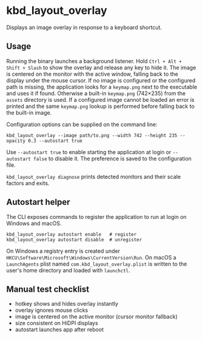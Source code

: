 # kbd_layout_overlay

Displays an image overlay in response to a keyboard shortcut.

## Usage

Running the binary launches a background listener. Hold
`Ctrl + Alt + Shift + Slash` to show the overlay and release any key to hide
it. The image is centered on the monitor with the active window, falling back
to the display under the mouse cursor. If no image is configured or the
configured path is missing, the application looks for a `keymap.png` next to
the executable and uses it if found. Otherwise a built-in `keymap.png`
(742×235) from the `assets` directory is used. If a configured image cannot be
loaded an error is printed and the same `keymap.png` lookup is performed before
falling back to the built-in image.

Configuration options can be supplied on the command line:

```
kbd_layout_overlay --image path/to.png --width 742 --height 235 --opacity 0.3 --autostart true
```

Use `--autostart true` to enable starting the application at login or
`--autostart false` to disable it. The preference is saved to the
configuration file.

`kbd_layout_overlay diagnose` prints detected monitors and their scale
factors and exits.

## Autostart helper

The CLI exposes commands to register the application to run at login on
Windows and macOS.

```
kbd_layout_overlay autostart enable   # register
kbd_layout_overlay autostart disable  # unregister
```

On Windows a registry entry is created under
`HKCU\Software\Microsoft\Windows\CurrentVersion\Run`. On macOS a
`LaunchAgents` plist named `com.kbd_layout_overlay.plist` is written to the
user's home directory and loaded with `launchctl`.

## Manual test checklist

- hotkey shows and hides overlay instantly
- overlay ignores mouse clicks
- image is centered on the active monitor (cursor monitor fallback)
- size consistent on HiDPI displays
- autostart launches app after reboot
